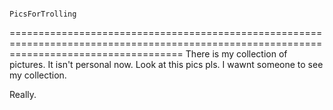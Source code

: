                                                                   PicsForTrolling

==========================================================================================================================================
There is my collection of pictures. It isn't personal now.
Look at this pics pls. I wawnt someone to see my collection.

Really.
